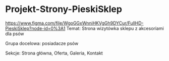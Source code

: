 # Projekt-Strony-PieskiSklep
https://www.figma.com/file/WgoGGxWnniHKVgGh9DYCur/FullHD-PieskiSklep?node-id=0%3A1
Temat: Strona wizytówka sklepu z akcesoriami dla psów 

Grupa docelowa: posiadacze psów 

Sekcje: Strona główna, Oferta, Galeria, Kontakt 
